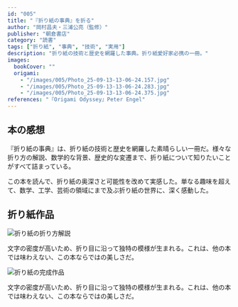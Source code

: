 ```yaml
---
id: "005"
title: "『折り紙の事典』を折る"
author: "岡村昌夫・三浦公亮（監修）"
publisher: "朝倉書店"
category: "読書"
tags: ["折り紙", "事典", "技術", "実用"]
description: "折り紙の技術と歴史を網羅した事典。折り紙愛好家必携の一冊。"
images:
  bookCover: ""
  origami: 
    - "/images/005/Photo_25-09-13-13-06-24.157.jpg"
    - "/images/005/Photo_25-09-13-13-06-24.283.jpg"
    - "/images/005/Photo_25-09-13-13-06-24.375.jpg"
references: "『Origami Odyssey』Peter Engel"
---
```


## 本の感想

『折り紙の事典』は、折り紙の技術と歴史を網羅した素晴らしい一冊だ。様々な折り方の解説、数学的な背景、歴史的な変遷まで、折り紙について知りたいことがすべて詰まっている。

この本を読んで、折り紙の奥深さと可能性を改めて実感した。単なる趣味を超えて、数学、工学、芸術の領域にまで及ぶ折り紙の世界に、深く感動した。

## 折り紙作品
![折り紙の折り方解説](/images/005/Photo_25-09-13-13-06-24.283.jpg)

文字の密度が高いため、折り目に沿って独特の模様が生まれる。これは、他の本では味わえない、この本ならではの美しさだ。

![折り紙の完成作品](/images/005/Photo_25-09-13-13-06-24.375.jpg)

文字の密度が高いため、折り目に沿って独特の模様が生まれる。これは、他の本では味わえない、この本ならではの美しさだ。